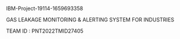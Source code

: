 IBM-Project-19114-1659693358 

GAS LEAKAGE MONITORING & ALERTING SYSTEM FOR INDUSTRIES

TEAM ID : PNT2022TMID27405
